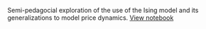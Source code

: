 Semi-pedagocial exploration of the use of the Ising model and its generalizations to model price dynamics. [View notebook](https://borab96.github.io/IsingPriceDynamics/ising.html)
